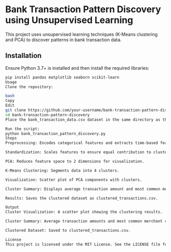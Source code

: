 # Bank Transaction Pattern Discovery using Unsupervised Learning

This project uses unsupervised learning techniques (K-Means clustering and PCA) to discover patterns in bank transaction data.

## Installation

Ensure Python 3.7+ is installed and then install the required libraries:

```bash
pip install pandas matplotlib seaborn scikit-learn
Usage
Clone the repository:

bash
Copy
Edit
git clone https://github.com/your-username/bank-transaction-pattern-discovery.git
cd bank-transaction-pattern-discovery
Place the bank_transaction_data.csv dataset in the same directory as the script.

Run the script:
python bank_transaction_pattern_discovery.py
Steps
Preprocessing: Encodes categorical features and extracts time-based features.

Standardization: Scales features to ensure equal contribution to clustering.

PCA: Reduces feature space to 2 dimensions for visualization.

K-Means Clustering: Segments data into 4 clusters.

Visualization: Scatter plot of PCA components with clusters.

Cluster Summary: Displays average transaction amount and most common merchant category per cluster.

Results: Saves the clustered dataset as clustered_transactions.csv.

Output
Cluster Visualization: A scatter plot showing the clustering results.

Cluster Summary: Average transaction amounts and most common merchant categories per cluster.

Clustered Dataset: Saved to clustered_transactions.csv.

License
This project is licensed under the MIT License. See the LICENSE file for more details.
